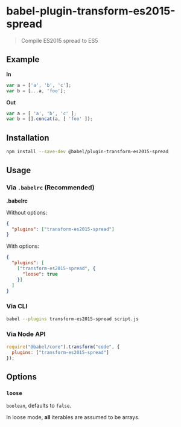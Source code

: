 # babel-plugin-transform-es2015-spread

> Compile ES2015 spread to ES5

## Example

**In**

```js
var a = ['a', 'b', 'c'];
var b = [...a, 'foo'];
```

**Out**

```js
var a = [ 'a', 'b', 'c' ];
var b = [].concat(a, [ 'foo' ]);
```

## Installation

```sh
npm install --save-dev @babel/plugin-transform-es2015-spread
```

## Usage

### Via `.babelrc` (Recommended)

**.babelrc**

Without options:

```json
{
  "plugins": ["transform-es2015-spread"]
}
```

With options:

```json
{
  "plugins": [
    ["transform-es2015-spread", {
      "loose": true
    }]
  ]
}
```

### Via CLI

```sh
babel --plugins transform-es2015-spread script.js
```

### Via Node API

```javascript
require("@babel/core").transform("code", {
  plugins: ["transform-es2015-spread"]
});
```

## Options

### `loose`

`boolean`, defaults to `false`.

In loose mode, **all** iterables are assumed to be arrays.
